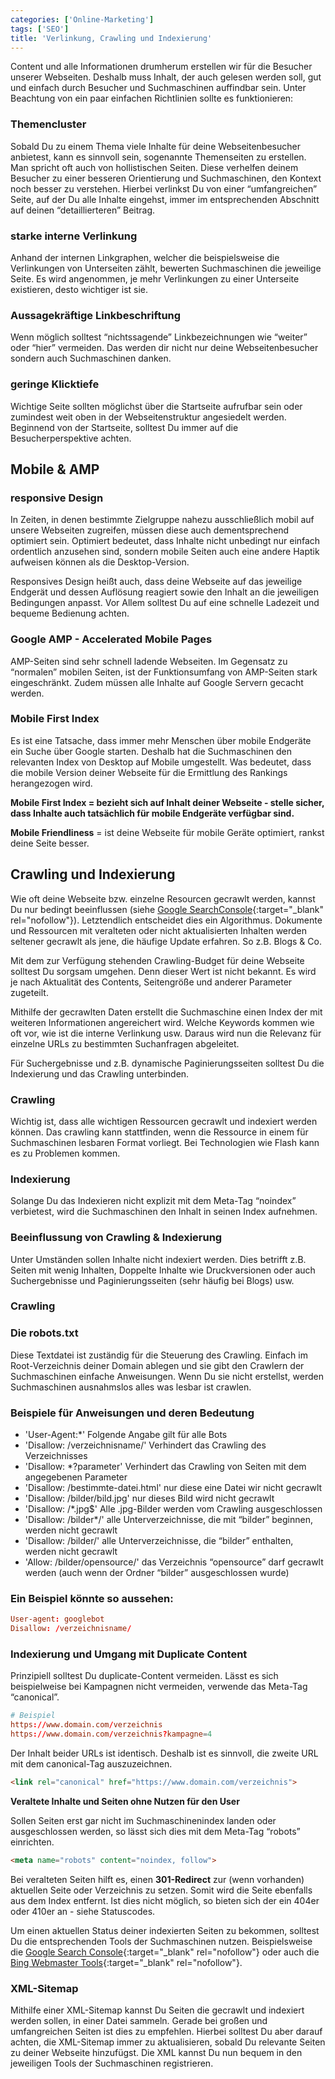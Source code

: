 ```yaml
---
categories: ['Online-Marketing']
tags: ['SEO']
title: 'Verlinkung, Crawling und Indexierung'
---
```


Content und alle Informationen drumherum erstellen wir für die Besucher unserer Webseiten. Deshalb muss Inhalt, der auch gelesen werden soll, gut und einfach durch Besucher und Suchmaschinen auffindbar sein. Unter Beachtung von ein paar einfachen Richtlinien sollte es funktionieren:

### Themencluster

Sobald Du zu einem Thema viele Inhalte für deine Webseitenbesucher anbietest, kann es sinnvoll sein, sogenannte Themenseiten zu erstellen. Man spricht oft auch von hollistischen Seiten. Diese verhelfen deinem Besucher zu einer besseren Orientierung und Suchmaschinen, den Kontext noch besser zu verstehen. Hierbei verlinkst Du von einer “umfangreichen” Seite, auf der Du alle Inhalte eingehst, immer im entsprechenden Abschnitt auf deinen “detaillierteren” Beitrag.

### starke interne Verlinkung

Anhand der internen Linkgraphen, welcher die beispielsweise die Verlinkungen von Unterseiten zählt, bewerten Suchmaschinen die jeweilige Seite. Es wird angenommen, je mehr Verlinkungen zu einer Unterseite existieren, desto wichtiger ist sie.

### Aussagekräftige Linkbeschriftung

Wenn möglich solltest “nichtssagende” Linkbezeichnungen wie “weiter” oder “hier” vermeiden. Das werden dir nicht nur deine Webseitenbesucher sondern auch Suchmaschinen danken.

### geringe Klicktiefe

Wichtige Seite sollten möglichst über die Startseite aufrufbar sein oder zumindest weit oben in der Webseitenstruktur angesiedelt werden. Beginnend von der Startseite, solltest Du immer auf die Besucherperspektive achten.

## Mobile & AMP

### responsive Design

In Zeiten, in denen bestimmte Zielgruppe nahezu ausschließlich mobil auf unsere Webseiten zugreifen, müssen diese auch dementsprechend optimiert sein. Optimiert bedeutet, dass Inhalte nicht unbedingt nur einfach ordentlich anzusehen sind, sondern mobile Seiten auch eine andere Haptik aufweisen können als die Desktop-Version.

Responsives Design heißt auch, dass deine Webseite auf das jeweilige Endgerät und dessen Auflösung reagiert sowie den Inhalt an die jeweiligen Bedingungen anpasst. Vor Allem solltest Du auf eine schnelle Ladezeit und bequeme Bedienung achten.

### Google AMP - Accelerated Mobile Pages

AMP-Seiten sind sehr schnell ladende Webseiten. Im Gegensatz zu “normalen” mobilen Seiten, ist der Funktionsumfang von AMP-Seiten stark eingeschränkt. Zudem müssen alle Inhalte auf Google Servern gecacht werden.

### Mobile First Index

Es ist eine Tatsache, dass immer mehr Menschen über mobile Endgeräte ein Suche über Google starten. Deshalb hat die Suchmaschinen den relevanten Index von Desktop auf Mobile umgestellt. Was bedeutet, dass die mobile Version deiner Webseite für die Ermittlung des Rankings herangezogen wird.

**Mobile First Index = bezieht sich auf Inhalt deiner Webseite - stelle sicher, dass Inhalte auch tatsächlich für mobile Endgeräte verfügbar sind.**

**Mobile Friendliness** = ist deine Webseite für mobile Geräte optimiert, rankst deine Seite besser.

## Crawling und Indexierung

Wie oft deine Webseite bzw. einzelne Resourcen gecrawlt werden, kannst Du nur bedingt beeinflussen (siehe [Google SearchConsole](https://www.google.com/webmasters/tools/settings){:target="_blank" rel="nofollow"}). Letztendlich entscheidet dies ein Algorithmus. Dokumente und Ressourcen mit veralteten oder nicht aktualisierten Inhalten werden seltener gecrawlt als jene, die häufige Update erfahren. So z.B. Blogs & Co.

Mit dem zur Verfügung stehenden Crawling-Budget für deine Webseite solltest Du sorgsam umgehen. Denn dieser Wert ist nicht bekannt. Es wird je nach Aktualität des Contents, Seitengröße und anderer Parameter zugeteilt.

Mithilfe der gecrawlten Daten erstellt die Suchmaschine einen Index der mit weiteren Informationen angereichert wird. Welche Keywords kommen wie oft vor, wie ist die interne Verlinkung usw. Daraus wird nun die Relevanz für einzelne URLs zu bestimmten Suchanfragen abgeleitet.

Für Suchergebnisse und z.B. dynamische Paginierungsseiten solltest Du die Indexierung und das Crawling unterbinden.

### Crawling

Wichtig ist, dass alle wichtigen Ressourcen gecrawlt und indexiert werden können. Das crawling kann stattfinden, wenn die Ressource in einem für Suchmaschinen lesbaren Format vorliegt. Bei Technologien wie Flash kann es zu Problemen kommen.

### Indexierung

Solange Du das Indexieren nicht explizit mit dem Meta-Tag “noindex” verbietest, wird die Suchmaschinen den Inhalt in seinen Index aufnehmen.

### Beeinflussung von Crawling & Indexierung

Unter Umständen sollen Inhalte nicht indexiert werden. Dies betrifft z.B. Seiten mit wenig Inhalten, Doppelte Inhalte wie Druckversionen oder auch Suchergebnisse und Paginierungsseiten (sehr häufig bei Blogs) usw.

### Crawling

### Die robots.txt

Diese Textdatei ist zuständig für die Steuerung des Crawling. Einfach im Root-Verzeichnis deiner Domain ablegen und sie gibt den Crawlern der Suchmaschinen einfache Anweisungen. Wenn Du sie nicht erstellst, werden Suchmaschinen ausnahmslos alles was lesbar ist crawlen.

### Beispiele für Anweisungen und deren Bedeutung

- 'User-Agent:*' Folgende Angabe gilt für alle Bots
- 'Disallow: /verzeichnisname/' Verhindert das Crawling des Verzeichnisses
- 'Disallow: *?parameter' Verhindert das Crawling von Seiten mit dem angegebenen Parameter
- 'Disallow: /bestimmte-datei.html' nur diese eine Datei wir nicht gecrawlt
- 'Disallow: /bilder/bild.jpg' nur dieses Bild wird nicht gecrawlt
- 'Disallow: /*.jpg$' Alle .jpg-Bilder werden vom Crawling ausgeschlossen
- 'Disallow: /bilder*/' alle Unterverzeichnisse, die mit “bilder” beginnen, werden nicht gecrawlt
- 'Disallow: /bilder/' alle Unterverzeichnisse, die “bilder” enthalten, werden nicht gecrawlt
- 'Allow: /bilder/opensource/' das Verzeichnis “opensource” darf gecrawlt werden (auch wenn der Ordner “bilder” ausgeschlossen wurde)

### Ein Beispiel könnte so aussehen:

```conf
User-agent: googlebot
Disallow: /verzeichnisname/
```

### Indexierung und Umgang mit Duplicate Content

Prinzipiell solltest Du duplicate-Content vermeiden. Lässt es sich beispielweise bei Kampagnen nicht vermeiden, verwende das Meta-Tag “canonical”.

```conf
# Beispiel
https://www.domain.com/verzeichnis
https://www.domain.com/verzeichnis?kampagne=4
```

Der Inhalt beider URLs ist identisch. Deshalb ist es sinnvoll, die zweite URL mit dem canonical-Tag auszuzeichnen.

```html
<link rel="canonical" href="https://www.domain.com/verzeichnis">
```

**Veraltete Inhalte und Seiten ohne Nutzen für den User**

Sollen Seiten erst gar nicht im Suchmaschinenindex landen oder ausgeschlossen werden, so lässt sich dies mit dem Meta-Tag “robots” einrichten.

```html
<meta name="robots" content="noindex, follow">
```

Bei veralteten Seiten hilft es, einen **301-Redirect** zur (wenn vorhanden) aktuellen Seite oder Verzeichnis zu setzen. Somit wird die Seite ebenfalls aus dem Index entfernt. Ist dies nicht möglich, so bieten sich der ein 404er oder 410er an - siehe Statuscodes.

Um einen aktuellen Status deiner indexierten Seiten zu bekommen, solltest Du die entsprechenden Tools der Suchmaschinen nutzen. Beispielsweise die [Google Search Console](https://search.google.com/search-console){:target="_blank" rel="nofollow"} oder auch die [Bing Webmaster Tools](https://www.bing.com/webmasters/homepage){:target="_blank" rel="nofollow"}.

### XML-Sitemap

Mithilfe einer XML-Sitemap kannst Du Seiten die gecrawlt und indexiert werden sollen, in einer Datei sammeln. Gerade bei großen und umfangreichen Seiten ist dies zu empfehlen. Hierbei solltest Du aber darauf achten, die XML-Sitemap immer zu aktualisieren, sobald Du relevante Seiten zu deiner Webseite hinzufügst. Die XML kannst Du nun bequem in den jeweiligen Tools der Suchmaschinen registrieren.